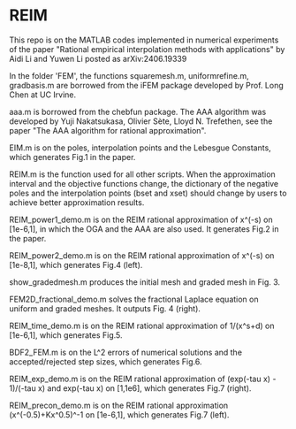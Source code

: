 # REIM
This repo is on the MATLAB codes implemented in numerical experiments of the paper "Rational empirical interpolation methods with applications" by Aidi Li and Yuwen Li posted as arXiv:2406.19339

In the folder 'FEM', the functions squaremesh.m, uniformrefine.m, gradbasis.m are borrowed from the iFEM package developed by Prof. Long Chen at UC Irvine.

aaa.m is borrowed from the chebfun package. The AAA algorithm was developed by Yuji Nakatsukasa, Olivier Sète, Lloyd N. Trefethen, see the paper "The AAA algorithm for rational approximation".

EIM.m is on the poles, interpolation points and the Lebesgue Constants, which generates Fig.1 in the paper.

REIM.m is the function used for all other scripts. When the approximation interval and the objective functions change, the dictionary of the negative poles and the interpolation points (bset and xset) should change by users to achieve better approximation results.

REIM_power1_demo.m is on the REIM rational approximation of x^(-s) on [1e-6,1], in which the OGA and the AAA are also used. It generates Fig.2 in the paper.

REIM_power2_demo.m is on the REIM rational approximation of x^(-s) on [1e-8,1], which generates Fig.4 (left).

show_gradedmesh.m produces the initial mesh and graded mesh in Fig. 3.

FEM2D_fractional_demo.m solves the fractional Laplace equation on uniform and graded meshes. It outputs Fig. 4 (right). 

REIM_time_demo.m is on the REIM rational approximation of 1/(x^s+d) on [1e-6,1], which generates Fig.5.

BDF2_FEM.m is on the L^2 errors of numerical solutions and the accepted/rejected step sizes, which generates Fig.6.

REIM_exp_demo.m is on the REIM rational approximation of (exp(-tau x) - 1)/(-tau x) and exp(-tau x) on [1,1e6], which generates Fig.7 (right).

REIM_precon_demo.m is on the REIM rational approximation (x^(-0.5)+Kx^0.5)^-1 on [1e-6,1], which generates Fig.7 (left).


